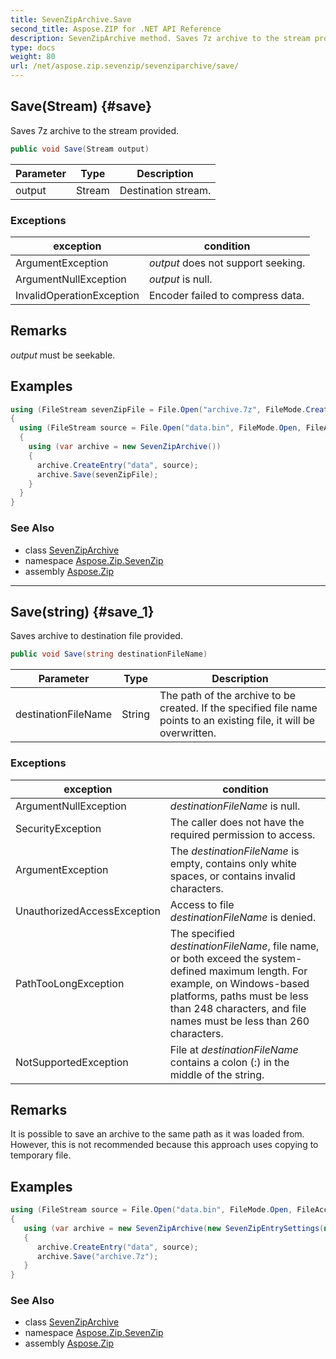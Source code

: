 ```yaml
---
title: SevenZipArchive.Save
second_title: Aspose.ZIP for .NET API Reference
description: SevenZipArchive method. Saves 7z archive to the stream provided
type: docs
weight: 80
url: /net/aspose.zip.sevenzip/sevenziparchive/save/
---
```

## Save(Stream) {#save}

Saves 7z archive to the stream provided.

```csharp
public void Save(Stream output)
```

| Parameter | Type | Description |
| --- | --- | --- |
| output | Stream | Destination stream. |

### Exceptions

| exception | condition |
| --- | --- |
| ArgumentException | *output* does not support seeking. |
| ArgumentNullException | *output* is null. |
| InvalidOperationException | Encoder failed to compress data. |

## Remarks

*output* must be seekable.

## Examples

```csharp
using (FileStream sevenZipFile = File.Open("archive.7z", FileMode.Create))
{
  using (FileStream source = File.Open("data.bin", FileMode.Open, FileAccess.Read))
  {
    using (var archive = new SevenZipArchive())
    {
      archive.CreateEntry("data", source);
      archive.Save(sevenZipFile);
    }
  }
}
```

### See Also

* class [SevenZipArchive](../)
* namespace [Aspose.Zip.SevenZip](../../sevenziparchive/)
* assembly [Aspose.Zip](../../../)

---

## Save(string) {#save_1}

Saves archive to destination file provided.

```csharp
public void Save(string destinationFileName)
```

| Parameter | Type | Description |
| --- | --- | --- |
| destinationFileName | String | The path of the archive to be created. If the specified file name points to an existing file, it will be overwritten. |

### Exceptions

| exception | condition |
| --- | --- |
| ArgumentNullException | *destinationFileName* is null. |
| SecurityException | The caller does not have the required permission to access. |
| ArgumentException | The *destinationFileName* is empty, contains only white spaces, or contains invalid characters. |
| UnauthorizedAccessException | Access to file *destinationFileName* is denied. |
| PathTooLongException | The specified *destinationFileName*, file name, or both exceed the system-defined maximum length. For example, on Windows-based platforms, paths must be less than 248 characters, and file names must be less than 260 characters. |
| NotSupportedException | File at *destinationFileName* contains a colon (:) in the middle of the string. |

## Remarks

It is possible to save an archive to the same path as it was loaded from. However, this is not recommended because this approach uses copying to temporary file.

## Examples

```csharp
using (FileStream source = File.Open("data.bin", FileMode.Open, FileAccess.Read))
{
   using (var archive = new SevenZipArchive(new SevenZipEntrySettings(new SevenZipLZMACompressionSettings())))
   {
      archive.CreateEntry("data", source);
      archive.Save("archive.7z");
   }
}
```

### See Also

* class [SevenZipArchive](../)
* namespace [Aspose.Zip.SevenZip](../../sevenziparchive/)
* assembly [Aspose.Zip](../../../)


